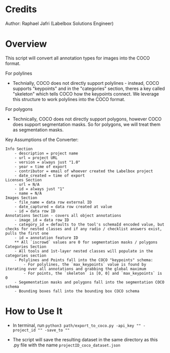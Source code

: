 # Credits

Author: Raphael Jafri (Labelbox Solutions Engineer)

# Overview

This script will convert all annotation types for images into the COCO format. 

For polylines
- Technially, COCO does not directly support polylines - instead, COCO supports "keypoints" and in the "categories" section, theres a key called "skeleton" which tells COCO how the keypoints connect. We leverage this structure to work polylines into the COCO format.

For polygons
- Technically, COCO does not directly support polygons, however COCO does support segmentation masks. So for polygons, we will treat them as segmentation masks. 

Key Assumptions of the Converter:

    Info Section
        - description = project name
        - url = project URL
        - version = always just "1.0"
        - year = time of export
        - contributor = email of whoever created the Labelbox project
        - date_created = time of export
    Licenses Section
        - url = N/A
        - id = always just "1"
        - name = N/A
    Images Section
        - file_name = data row external ID
        - date_captured = data row created at value
        - id = data row ID
    Annotations Section - covers all object annotations
        - image_id = data row ID
        - category_id = defaults to the tool's schemaId encoded value, but checks for nested classes and if any radio / checklist answers exist, pulls the first one
        - id = annotation feature ID
        ** All `iscrowd` values are 0 for segmentation masks / polygons
    Categories Section
        - All tools and 1st-layer nested classes will populate in the categories section
        - Polylines and Points fall into the COCO "keypoints" schema:
            - For polylines, the `max_keypoints` value is found by iterating over all annotations and grabbing the global maximum
            - For points, the `skeleton` is [0, 0] and `max_keypoints` is 0
        - Segementation masks and polygons fall into the segmentation COCO schema
        - Bounding boxes fall into the bounding box COCO schema


# How to Use It

- In terminal, run `python3 path/export_to_coco.py -api_key "" -project_id "" -save_to ""`

- The script will save the resulting dataset in the same directory as this .py file with the name `projectID_coco_dataset.json`

